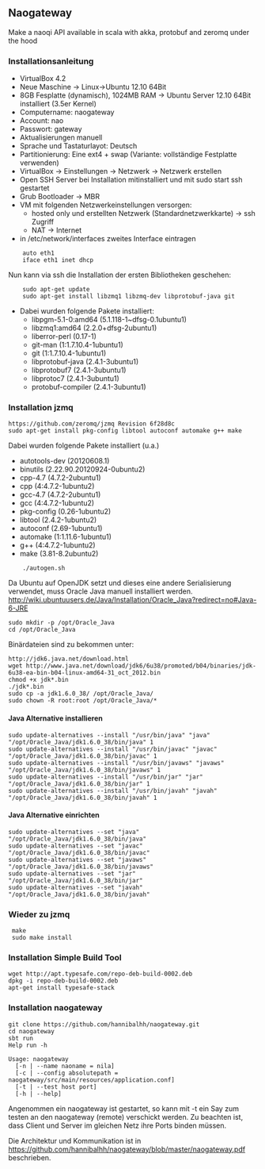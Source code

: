 ## Naogateway

Make a naoqi API available in scala with akka, protobuf and zeromq under the hood

### Installationsanleitung 

- VirtualBox 4.2
- Neue Maschine -> Linux->Ubuntu 12.10 64Bit
- 8GB Fesplatte (dynamisch), 1024MB RAM -> Ubuntu Server 12.10 64Bit installiert (3.5er Kernel)
- Computername: naogateway
- Account: nao
- Passwort: gateway
- Aktualisierungen manuell
- Sprache und Tastaturlayot: Deutsch
- Partitionierung: Eine ext4 + swap (Variante: vollständige Festplatte verwenden)
- VirtualBox -> Einstellungen -> Netzwerk -> Netzwerk erstellen
- Open SSH Server bei Installation mitinstalliert und mit sudo start ssh gestartet
- Grub Bootloader -> MBR
- VM mit folgenden Netzwerkeinstellungen versorgen:
	-  	hosted only und erstellten Netzwerk (Standardnetzwerkkarte) -> ssh Zugriff
	- 	NAT -> Internet
- in /etc/network/interfaces zweites Interface eintragen

```	
	auto eth1
	iface eth1 inet dhcp
```

Nun kann via ssh die Installation der ersten Bibliotheken geschehen:
```
	sudo apt-get update
	sudo apt-get install libzmq1 libzmq-dev libprotobuf-java git
```

- Dabei wurden folgende Pakete installiert:
	- libpgm-5.1-0:amd64 (5.1.118-1~dfsg-0.1ubuntu1)
	- libzmq1:amd64 (2.2.0+dfsg-2ubuntu1)
	- liberror-perl (0.17-1)
	- git-man (1:1.7.10.4-1ubuntu1)
	- git (1:1.7.10.4-1ubuntu1)
	- libprotobuf-java (2.4.1-3ubuntu1)
	- libprotobuf7 (2.4.1-3ubuntu1)
	- libprotoc7 (2.4.1-3ubuntu1)
	- protobuf-compiler (2.4.1-3ubuntu1)

### Installation jzmq

	https://github.com/zeromq/jzmq Revision 6f28d8c
	sudo apt-get install pkg-config libtool autoconf automake g++ make

Dabei wurden folgende Pakete installiert (u.a.)
- autotools-dev (20120608.1)
- binutils (2.22.90.20120924-0ubuntu2)
- cpp-4.7 (4.7.2-2ubuntu1)
- cpp (4:4.7.2-1ubuntu2)
- gcc-4.7 (4.7.2-2ubuntu1)
- gcc (4:4.7.2-1ubuntu2)
- pkg-config (0.26-1ubuntu2)
- libtool (2.4.2-1ubuntu2)
- autoconf (2.69-1ubuntu1)
- automake (1:1.11.6-1ubuntu1)
- g++ (4:4.7.2-1ubuntu2)
- make (3.81-8.2ubuntu2)

```
	./autogen.sh
```

Da Ubuntu auf OpenJDK setzt und dieses eine andere Serialisierung verwendet, 
muss Oracle Java manuell installiert werden.
http://wiki.ubuntuusers.de/Java/Installation/Oracle_Java?redirect=no#Java-6-JRE

	sudo mkdir -p /opt/Oracle_Java 
	cd /opt/Oracle_Java 

Binärdateien sind zu bekommen unter:

	http://jdk6.java.net/download.html
	wget http://www.java.net/download/jdk6/6u38/promoted/b04/binaries/jdk-6u38-ea-bin-b04-linux-amd64-31_oct_2012.bin
	chmod +x jdk*.bin
	./jdk*.bin
	sudo cp -a jdk1.6.0_38/ /opt/Oracle_Java/
	sudo chown -R root:root /opt/Oracle_Java/* 

#### Java Alternative installieren

	sudo update-alternatives --install "/usr/bin/java" "java" "/opt/Oracle_Java/jdk1.6.0_38/bin/java" 1
	sudo update-alternatives --install "/usr/bin/javac" "javac" "/opt/Oracle_Java/jdk1.6.0_38/bin/javac" 1
	sudo update-alternatives --install "/usr/bin/javaws" "javaws" "/opt/Oracle_Java/jdk1.6.0_38/bin/javaws" 1
	sudo update-alternatives --install "/usr/bin/jar" "jar" "/opt/Oracle_Java/jdk1.6.0_38/bin/jar" 1 
	sudo update-alternatives --install "/usr/bin/javah" "javah" "/opt/Oracle_Java/jdk1.6.0_38/bin/javah" 1

#### Java Alternative einrichten

	sudo update-alternatives --set "java" "/opt/Oracle_Java/jdk1.6.0_38/bin/java"
	sudo update-alternatives --set "javac" "/opt/Oracle_Java/jdk1.6.0_38/bin/javac"
	sudo update-alternatives --set "javaws" "/opt/Oracle_Java/jdk1.6.0_38/bin/javaws"
	sudo update-alternatives --set "jar" "/opt/Oracle_Java/jdk1.6.0_38/bin/jar" 
	sudo update-alternatives --set "javah" "/opt/Oracle_Java/jdk1.6.0_38/bin/javah"

### Wieder zu jzmq
``` ./configure
 make
 sudo make install 
```

### Installation Simple Build Tool

	wget http://apt.typesafe.com/repo-deb-build-0002.deb
	dpkg -i repo-deb-build-0002.deb
	apt-get install typesafe-stack 


### Installation naogateway

	git clone https://github.com/hannibalhh/naogateway.git
	cd naogateway
	sbt run
	Help run -h

    Usage: naogateway 
	  [-n | --name naoname = nila] 
	  [-c | --config absolutepath = naogateway/src/main/resources/application.conf]
	  [-t | --test host port]
	  [-h | --help] 

Angenommen ein naogateway ist gestartet, so kann mit -t ein Say zum testen an 
den naogateway (remote) verschickt werden. Zu beachten ist, dass Client und Server
im gleichen Netz ihre Ports binden müssen.

Die Architektur und Kommunikation ist in
https://github.com/hannibalhh/naogateway/blob/master/naogateway.pdf
beschrieben.

